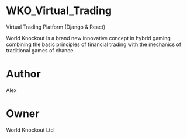 # WKO_Virtual_Trading
Virtual Trading Platform (Django &amp; React)

World Knockout is a brand new innovative concept
in hybrid gaming combining the basic principles of
financial trading with the mechanics of traditional
games of chance.

# Author
Alex

# Owner
World Knockout Ltd
